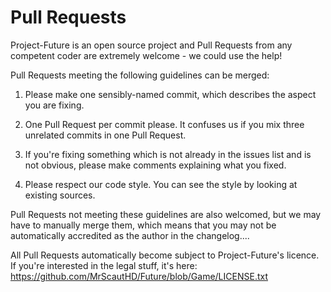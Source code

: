 Pull Requests
=============
Project-Future is an open source project and Pull Requests from any competent coder are extremely welcome - we could use the help!

Pull Requests meeting the following guidelines can be merged:

1. Please make one sensibly-named commit, which describes the aspect you are fixing.

2. One Pull Request per commit please. It confuses us if you mix three unrelated commits in one Pull Request.

3. If you're fixing something which is not already in the issues list and is not obvious, please make comments explaining what you fixed.

4. Please respect our code style. You can see the style by looking at existing sources.

Pull Requests not meeting these guidelines are also welcomed, but we may have to manually merge them, which means that you may not be automatically accredited as the author in the changelog....

All Pull Requests automatically become subject to Project-Future's licence. If you're interested in the legal stuff, it's here: https://github.com/MrScautHD/Future/blob/Game/LICENSE.txt
